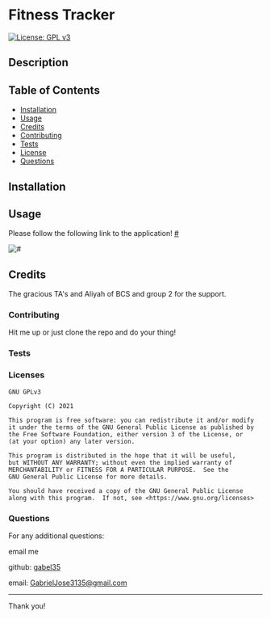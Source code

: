 
# Fitness Tracker

[![License: GPL v3](https://img.shields.io/badge/License-GPLv3-blue.svg)](https://www.gnu.org/licenses/gpl-3.0)

## Description



## Table of Contents

* [Installation](#installation)
* [Usage](#usage)
* [Credits](#credits)
* [Contributing](#contributing)
* [Tests](#tests)
* [License](#license)
* [Questions](#questions)


## Installation




## Usage


Please follow the following link to the application!
[#](#)

![#](#)


## Credits

The gracious TA's and Aliyah of BCS and group 2 for the support.

### Contributing

Hit me up or just clone the repo and do your thing!
        
### Tests


        
### Licenses


    GNU GPLv3

    Copyright (C) 2021  

    This program is free software: you can redistribute it and/or modify
    it under the terms of the GNU General Public License as published by
    the Free Software Foundation, either version 3 of the License, or
    (at your option) any later version.

    This program is distributed in the hope that it will be useful,
    but WITHOUT ANY WARRANTY; without even the implied warranty of
    MERCHANTABILITY or FITNESS FOR A PARTICULAR PURPOSE.  See the
    GNU General Public License for more details.

    You should have received a copy of the GNU General Public License
    along with this program.  If not, see <https://www.gnu.org/licenses>
    

### Questions

For any additional questions:

email me

github: [gabel35](https://github.com/gabel35)

email: GabrielJose3135@gmail.com
        

-------------

Thank you!

        